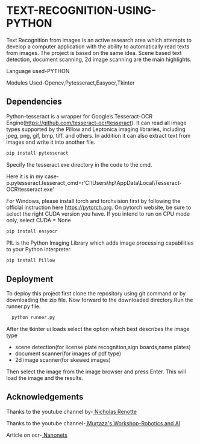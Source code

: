 
# TEXT-RECOGNITION-USING-PYTHON



Text Recognition from images is an active research 
area which attempts to develop a computer application 
with the ability to automatically read texts from images.
The project is based on the same idea. Scene based text detection,
document scanning, 2d image scanning are the main highlights.

Language used-PYTHON 

Modules Used-Opencv,Pytesseract,Easyocr,Tkinter


## Dependencies
Python-tesseract is a wrapper for Google’s Tesseract-OCR Engine(https://github.com/tesseract-ocr/tesseract).
It can read all image types supported by the Pillow and Leptonica 
imaging libraries, 
including jpeg, png, gif, bmp, tiff, and others. In addition it can also 
extract text from images and write it into another file.
```bash
pip install pytesseract
```
Specify the tesseract.exe directory in the code to the cmd.

Here it is in my case-
p.pytesseract.tesseract_cmd=r'C:\Users\hp\AppData\Local\Tesseract-OCR\tesseract.exe'

For Windows, please install torch and torchvision first by following the official instruction here https://pytorch.org. On pytorch website, be sure to select the right CUDA version you have. 
If you intend to run on CPU mode only, select CUDA = None
```bash
pip install easyocr
```
PIL is the Python Imaging Library which 
adds image processing capabilities to your Python interpreter.
```bash
pip install Pillow
```
## Deployment

To deploy this project first clone the repository 
using git command or by downloading the zip file.
Now forward to the downloaded directory.Run the runner.py file.

```bash
  python runner.py
```
 After the tkinter ui loads select the option which best describes the image type
 - scene detection(for license plate recognition,sign boards,name plates)
 - document scanner(for images of pdf type)
 - 2d image scanner(for skewed images)
 
 Then select the image from the image browser and press Enter. This will load the image and the results.
  
## Acknowledgements
Thanks to the youtube channel by-[
Nicholas Renotte](https://www.youtube.com/channel/UCHXa4OpASJEwrHrLeIzw7Yg)


Thanks to the youtube channel-[
Murtaza's Workshop-Robotics and AI
](https://www.youtube.com/watch?v=ON_JubFRw8M)

Article on ocr-[
Nanonets
](https://nanonets.com/blog/ocr-with-tesseract/)


  
